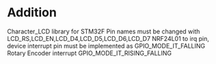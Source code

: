 # Addition
Character_LCD library for STM32F
Pin names must be changed with LCD_RS,LCD_EN,LCD_D4,LCD_D5,LCD_D6,LCD_D7
NRF24L01 to irq pin, device interrupt pin must be implemented as GPIO_MODE_IT_FALLING
Rotary Encoder interrupt GPIO_MODE_IT_RISING_FALLING
